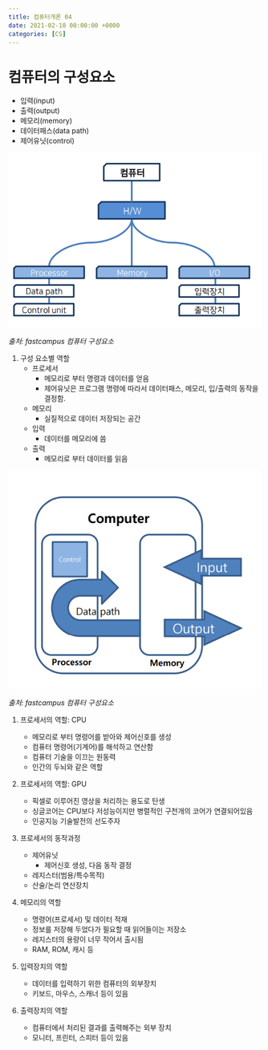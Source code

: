 ```yaml
---
title: 컴퓨터개론 04
date: 2021-02-10 00:00:00 +0000
categories: [CS]
---
```


# 컴퓨터의 구성요소

- 입력(input)
- 출력(output)
- 메모리(memory)
- 데이터패스(data path)
- 제어유닛(control)

![이미지1](https://github.com/redbean88/redbean88.github.io/blob/master/img/ch3_01.png?raw=true)

_출처: fastcampus 컴퓨터 구성요소_

1. 구성 요소별 역할
    - 프로세서
        - 메모리로 부터 명령과 데이터를 얻음
        - 제어유닛은 프로그램 명령에 따라서 데이터패스, 메모리, 입/출력의 동작을 결정함.
    - 메모리
        - 실질적으로 데이터 저장되는 공간
    - 입력
        - 데이터를 메모리에 씀
    - 출력
        - 메모리로 부터 데이터를 읽음

![이미지1](https://github.com/redbean88/redbean88.github.io/blob/master/img/ch3_02.png?raw=true)

_출처: fastcampus 컴퓨터 구성요소_

1. 프로세서의 역할: CPU
    - 메모리로 부터 명령어를 받아와 제어신호를 생성
    - 컴퓨터 명령어(기계어)를 해석하고 연산함
    - 컴퓨터 기술을 이끄는 원동력
    - 인간의 두뇌와 같은 역할

2. 프로세서의 역할: GPU
    - 픽셀로 이루어진 영상을 처리하는 용도로 탄생
    - 싱글코어는 CPU보다 저성능이지만 병렬적인 구천개의 코어가 연결되어있음
    - 인공지능 기술발전의 선도주자

3. 프로세서의 동작과정
    - 제어유닛
        - 제어신호 생성, 다음 동작 결정
    - 레지스터(범용/특수목적)
    - 산술/논리 연산장치

4. 메모리의 역할
    - 명령어(프로세서) 및 데이터 적재
    - 정보를 저장해 두었다가 필요할 때 읽어들이는 저장소
    - 레지스터의 용량이 너무 작어서 출시됨
    - RAM, ROM, 캐시 등

5. 입력장치의 역할
    - 데이터를 입력하기 위한 컴퓨터의 외부장치
    - 키보드, 마우스, 스캐너 등이 있음

6. 출력장치의 역할
    - 컴퓨터에서 처리된 결과를 출력해주는 외부 장치
    - 모니터, 프린터, 스피터 등이 있음